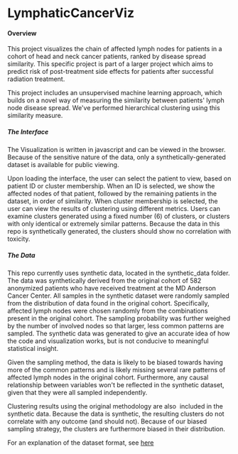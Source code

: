 # LymphaticCancerViz

#### Overview
This project visualizes the chain of affected lymph nodes for patients in a cohort of head and neck cancer patients, ranked by disease spread similarity. This specific project is part of a larger project which aims to predict risk of post-treatment side effects for patients after successful radiation treatment.

This project includes an unsupervised machine learning approach, which builds on a novel way of measuring the similarity between patients' lymph node disease spread. We've performed hierarchical clustering using this similarity measure.

##### The Interface
The Visualization is written in javascript and can be viewed in the browser. Because of the sensitive nature of the data, only a synthetically-generated dataset is available for public viewing.

Upon loading the interface, the user can select the patient to view, based on patient ID or cluster membership. When an ID is selected, we show the affected nodes of that patient, followed by the remaining patients in the dataset, in order of similarity. When cluster membership is selected, the user can view the results of clustering using different metrics. Users can examine clusters generated using a fixed number (6) of clusters, or clusters with only identical or extremely similar patterns. Because the data in this repo is synthetically generated, the clusters should show no correlation with toxicity.

##### The Data
This repo currently uses synthetic data, located in the synthetic_data folder. The data was synthetically derived from the original cohort of 582 anonymized patients who have received treatment at the MD Anderson Cancer Center.  All samples in the synthetic dataset were randomly sampled from the distribution of data found in the original cohort. Specifically, affected lymph nodes were chosen randomly from the combinations present in the original cohort. The sampling probability was further weighed by the number of involved nodes so that larger, less common patterns are sampled. The synthetic data was generated to give an accurate idea of how the code and visualization works, but is not conducive to meaningful statistical insight. 

Given the sampling method, the data is likely to be biased towards having more of the common patterns and is likely missing several rare patterns of affected lymph nodes in the original cohort. Furthermore, any causal relationship between variables won't be reflected in the synthetic dataset, given that they were all sampled independently. 

Clustering results using the original methodology are also  included in the synthetic data. Because the data is synthetic, the resulting clusters do not correlate with any outcome (and should not). Because of our biased sampling strategy, the clusters are furthermore biased in their distribution.

For an explanation of the dataset format, see [here](https://github.com/uic-evl/LymphaticCancerViz/blob/master/synthetic_data/CohortAnalysis.ipynb)
